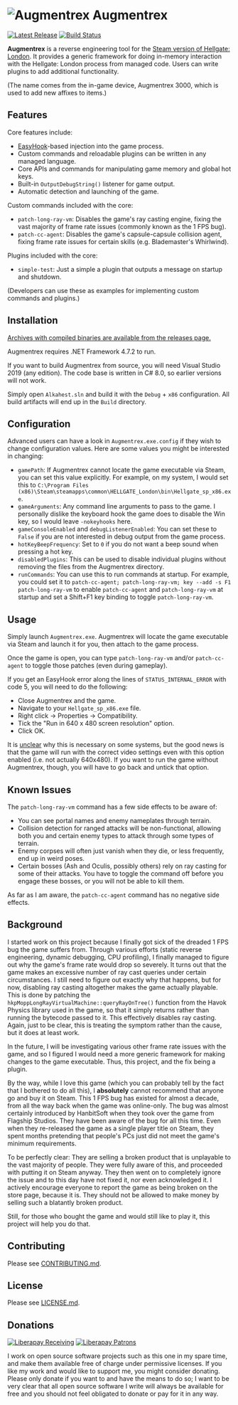 # ![Augmentrex](Augmentrex.ico) Augmentrex

[![Latest Release](https://img.shields.io/github/release/alexrp/augmentrex/all.svg)](https://github.com/alexrp/augmentrex/releases)
[![Build Status](https://ci.appveyor.com/api/projects/status/github/alexrp/augmentrex?svg=true)](https://ci.appveyor.com/project/alexrp/augmentrex)

**Augmentrex** is a reverse engineering tool for the
[Steam version of Hellgate: London](https://store.steampowered.com/app/939520/HELLGATE_London).
It provides a generic framework for doing in-memory interaction with the
Hellgate: London process from managed code. Users can write plugins to add
additional functionality.

(The name comes from the in-game device, Augmentrex 3000, which is used to add
new affixes to items.)

## Features

Core features include:

* [EasyHook](https://easyhook.github.io)-based injection into the game process.
* Custom commands and reloadable plugins can be written in any managed language.
* Core APIs and commands for manipulating game memory and global hot keys.
* Built-in `OutputDebugString()` listener for game output.
* Automatic detection and launching of the game.

Custom commands included with the core:

* `patch-long-ray-vm`: Disables the game's ray casting engine, fixing the vast
  majority of frame rate issues (commonly known as the 1 FPS bug).
* `patch-cc-agent`: Disables the game's capsule-capsule collision agent, fixing
  frame rate issues for certain skills (e.g. Blademaster's Whirlwind).

Plugins included with the core:

* `simple-test`: Just a simple a plugin that outputs a message on startup and
  shutdown.

(Developers can use these as examples for implementing custom commands and
plugins.)

## Installation

[Archives with compiled binaries are available from the releases page.](https://github.com/alexrp/augmentrex/releases)

Augmentrex requires .NET Framework 4.7.2 to run.

If you want to build Augmentrex from source, you will need Visual Studio 2019
(any edition). The code base is written in C# 8.0, so earlier versions will not
work.

Simply open `Alkahest.sln` and build it with the `Debug` + `x86` configuration.
All build artifacts will end up in the `Build` directory.

## Configuration

Advanced users can have a look in `Augmentrex.exe.config` if they wish to change
configuration values. Here are some values you might be interested in changing:

* `gamePath`: If Augmentrex cannot locate the game executable via Steam, you can
  set this value explicitly. For example, on my system, I would set this to
  `C:\Program Files (x86)\Steam\steamapps\common\HELLGATE_London\bin\Hellgate_sp_x86.exe`.
* `gameArguments`: Any command line arguments to pass to the game. I personally
  dislike the keyboard hook the game does to disable the Win key, so I would
  leave `-nokeyhooks` here.
* `gameConsoleEnabled` and `debugListenerEnabled`: You can set these to `False`
  if you are not interested in debug output from the game process.
* `hotKeyBeepFrequency`: Set to `0` if you do not want a beep sound when
  pressing a hot key.
* `disabledPlugins`: This can be used to disable individual plugins without
  removing the files from the Augmentrex directory.
* `runCommands`: You can use this to run commands at startup. For example, you
  could set it to
  `patch-cc-agent; patch-long-ray-vm; key --add -s F1 patch-long-ray-vm` to
  enable `patch-cc-agent` and `patch-long-ray-vm` at startup and set a Shift+F1
  key binding to toggle `patch-long-ray-vm`.

## Usage

Simply launch `Augmentrex.exe`. Augmentrex will locate the game executable via
Steam and launch it for you, then attach to the game process.

Once the game is open, you can type `patch-long-ray-vm` and/or `patch-cc-agent`
to toggle those patches (even during gameplay).

If you get an EasyHook error along the lines of `STATUS_INTERNAL_ERROR` with
code 5, you will need to do the following:

* Close Augmentrex and the game.
* Navigate to your `Hellgate_sp_x86.exe` file.
* Right click -> Properties -> Compatibility.
* Tick the "Run in 640 x 480 screen resolution" option.
* Click OK.

It is [unclear](https://github.com/EasyHook/EasyHook/issues/295) why this is
necessary on some systems, but the good news is that the game will run with the
correct video settings even with this option enabled (i.e. not actually
640x480). If you want to run the game without Augmentrex, though, you will have
to go back and untick that option.

## Known Issues

The `patch-long-ray-vm` command has a few side effects to be aware of:

* You can see portal names and enemy nameplates through terrain.
* Collision detection for ranged attacks will be non-functional, allowing both
  you and certain enemy types to attack through some types of terrain.
* Enemy corpses will often just vanish when they die, or less frequently, end up
  in weird poses.
* Certain bosses (Ash and Oculis, possibly others) rely on ray casting for some
  of their attacks. You have to toggle the command off before you engage these
  bosses, or you will not be able to kill them.

As far as I am aware, the `patch-cc-agent` command has no negative side effects.

## Background

I started work on this project because I finally got sick of the dreaded 1 FPS
bug the game suffers from. Through various efforts (static reverse engineering,
dynamic debugging, CPU profiling), I finally managed to figure out why the
game's frame rate would drop so severely. It turns out that the game makes an
excessive number of ray cast queries under certain circumstances. I still need
to figure out exactly why that happens, but for now, disabling ray casting
altogether makes the game actually playable. This is done by patching the
`hkpMoppLongRayVirtualMachine::queryRayOnTree()` function from the Havok Physics
library used in the game, so that it simply returns rather than running the
bytecode passed to it. This effectively disables ray casting. Again, just to be
clear, this is treating the symptom rather than the cause, but it does at least
work.

In the future, I will be investigating various other frame rate issues with the
game, and so I figured I would need a more generic framework for making changes
to the game executable. Thus, this project, and the fix being a plugin.

By the way, while I love this game (which you can probably tell by the fact that
I bothered to do all this), I **absolutely** cannot recommend that anyone go and
buy it on Steam. This 1 FPS bug has existed for almost a decade, from all the
way back when the game was online-only. The bug was almost certainly introduced
by HanbitSoft when they took over the game from Flagship Studios. They have been
aware of the bug for all this time. Even when they re-released the game as a
single player title on Steam, they spent months pretending that people's PCs
just did not meet the game's minimum requirements.

To be perfectly clear: They are selling a broken product that is unplayable to
the vast majority of people. They were fully aware of this, and proceeded with
putting it on Steam anyway. They then went on to completely ignore the issue and
to this day have not fixed it, nor even acknowledged it. I actively encourage
everyone to report the game as being broken on the store page, because it is.
They should not be allowed to make money by selling such a blatantly broken
product.

Still, for those who bought the game and would still like to play it, this
project will help you do that.

## Contributing

Please see [CONTRIBUTING.md](.github/CONTRIBUTING.md).

## License

Please see [LICENSE.md](LICENSE.md).

## Donations

[![Liberapay Receiving](http://img.shields.io/liberapay/receives/alexrp.svg?logo=liberapay)](https://liberapay.com/alexrp/donate)
[![Liberapay Patrons](http://img.shields.io/liberapay/patrons/alexrp.svg?logo=liberapay)](https://liberapay.com/alexrp)

I work on open source software projects such as this one in my spare time, and
make them available free of charge under permissive licenses. If you like my
work and would like to support me, you might consider donating. Please only
donate if you want to and have the means to do so; I want to be very clear that
all open source software I write will always be available for free and you
should not feel obligated to donate or pay for it in any way.
